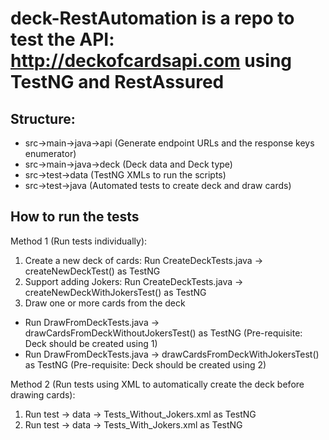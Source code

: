 # deck-RestAutomation is a repo to test the API: http://deckofcardsapi.com using TestNG and RestAssured

Structure:
---------
- src->main->java->api (Generate endpoint URLs and the response keys enumerator)
- src->main->java->deck (Deck data and Deck type) 
- src->test->data (TestNG XMLs to run the scripts)
- src->test->java (Automated tests to create deck and draw cards)

How to run the tests
--------------------
Method 1 (Run tests individually):
1. Create a new deck of cards: Run CreateDeckTests.java -> createNewDeckTest() as TestNG
2. Support adding Jokers: Run CreateDeckTests.java -> createNewDeckWithJokersTest() as TestNG
3. Draw one or more cards from the deck
  - Run DrawFromDeckTests.java -> drawCardsFromDeckWithoutJokersTest() as TestNG (Pre-requisite: Deck should be created using 1)
  - Run DrawFromDeckTests.java -> drawCardsFromDeckWithJokersTest() as TestNG (Pre-requisite: Deck should be created using 2)
  
Method 2 (Run tests using XML to automatically create the deck before drawing cards):
1. Run test -> data -> Tests_Without_Jokers.xml as TestNG 
2. Run test -> data -> Tests_With_Jokers.xml as TestNG





